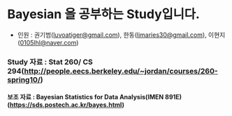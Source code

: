 # Bayesian 을 공부하는 Study입니다.

- 인원 : 권기범(luvoatiger@gmail.com), 한동(limaries30@gmail.com), 이현지(0105lhl@naver.com)

### Study 자료 : Stat 260/ CS 294(http://people.eecs.berkeley.edu/~jordan/courses/260-spring10/)

#### 보조 자료 : Bayesian Statistics for Data Analysis(IMEN 891E) (https://sds.postech.ac.kr/bayes.html)
